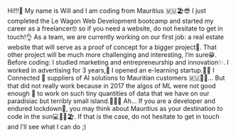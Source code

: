 Hi!!!👋
My name is Will and I am coding from Mauritius 🇲🇺🏖️😎
I just completed the Le Wagon Web Development bootcamp and started my career as a freelancer🤓 so if you need a website, do not hesitate to get in touch!👌
As a team, we are currently working on our first job: a real estate website that will serve as a proof of concept for a bigger project🤫. That other project will be much more challenging and interesting, I’m sure😁.
Before coding:
I studied marketing and entrepreneurship and innovation✨. 
I worked in advertising for 3 years,🎁
I opened an e-learning startup.👨‍🏫
I Connected 🚛 suppliers of AI solutions to Mauritian customers 🇲🇺👨‍💻… But that did not really work because in 2017 the algos of ML were not good enough 🔐 to work on such tiny quantities of data that we have on our paradisiac but terribly small island.💾🌴🥥
Ah... If you are a developer and endured lockdown🤪, you may think about Mauritius as your destination to code in the sun💻🌴🔆🏖️. If that is the case, do not hesitate to get in touch and I'll see what I can do ;)

